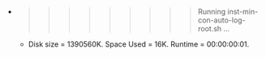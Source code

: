 * >>>>>>>>> Running inst-min-con-auto-log-root.sh ...
  * Disk size = 1390560K. Space Used = 16K. Runtime = 00:00:00:01.
